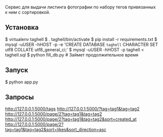 Сервис для выдачи листинга фотографии по набору тегов привязанных к ним с сортировкой.

## Установка
$ virtualenv taghell
$ . taghell/bin/activate
$ pip install -r requirements.txt
$ mysql -uUSER -hHOST -p -e 'CREATE DATABASE `taghell` CHARACTER SET utf8 COLLATE utf8_general_ci;'
$ mysql -uUSER -hHOST -p taghell < taghell.sql
$ python fill_db.py  # Займет продолжительное время


## Запуск
$ python app.py

## Запросы
http://127.0.0.1:5000/tags
http://127.0.0.1:5000/?tag=tag1&tag=tag2
http://127.0.0.1:5000/page/2?tag=tag1&tag=tag2
http://127.0.0.1:5000/page/2?tag=tag1&tag=tag2&sort=created_at
http://127.0.0.1:5000/page/2?tag=tag1&tag=tag2&sort=likes&sort_direction=asc
